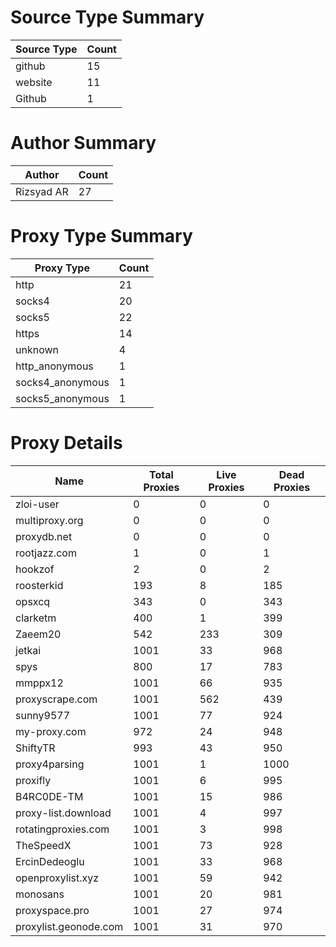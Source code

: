 # Source Type Summary

| Source Type | Count |
|-------------|-------|
| github | 15 |
| website | 11 |
| Github | 1 |


# Author Summary

| Author | Count |
|--------|-------|
| Rizsyad AR | 27 |


# Proxy Type Summary

| Proxy Type | Count |
|------------|-------|
| http | 21 |
| socks4 | 20 |
| socks5 | 22 |
| https | 14 |
| unknown | 4 |
| http_anonymous | 1 |
| socks4_anonymous | 1 |
| socks5_anonymous | 1 |


# Proxy Details

| Name | Total Proxies | Live Proxies | Dead Proxies |
|------|---------------|--------------|---------------|
| zloi-user | 0 | 0 | 0 |
| multiproxy.org | 0 | 0 | 0 |
| proxydb.net | 0 | 0 | 0 |
| rootjazz.com | 1 | 0 | 1 |
| hookzof | 2 | 0 | 2 |
| roosterkid | 193 | 8 | 185 |
| opsxcq | 343 | 0 | 343 |
| clarketm | 400 | 1 | 399 |
| Zaeem20 | 542 | 233 | 309 |
| jetkai | 1001 | 33 | 968 |
| spys | 800 | 17 | 783 |
| mmppx12 | 1001 | 66 | 935 |
| proxyscrape.com | 1001 | 562 | 439 |
| sunny9577 | 1001 | 77 | 924 |
| my-proxy.com | 972 | 24 | 948 |
| ShiftyTR | 993 | 43 | 950 |
| proxy4parsing | 1001 | 1 | 1000 |
| proxifly | 1001 | 6 | 995 |
| B4RC0DE-TM | 1001 | 15 | 986 |
| proxy-list.download | 1001 | 4 | 997 |
| rotatingproxies.com | 1001 | 3 | 998 |
| TheSpeedX | 1001 | 73 | 928 |
| ErcinDedeoglu | 1001 | 33 | 968 |
| openproxylist.xyz | 1001 | 59 | 942 |
| monosans | 1001 | 20 | 981 |
| proxyspace.pro | 1001 | 27 | 974 |
| proxylist.geonode.com | 1001 | 31 | 970 |
